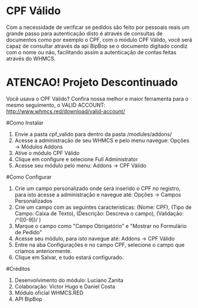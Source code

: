 # CPF Válido
Com a necessidade de verificar se pedidos são feito por pessoais reais um grande passo para autenticação disto é através de consultas de documentos como por exemplo o CPF, com o módulo CPF Válido, você será capaz de consultar através da api BipBop se o documento digitado condiz com o nome ou não, facilitando assim a autenticação de contas feitas através do WHMCS.

# ATENCAO! Projeto Descontinuado
Você usava o CPF Válido? Confira nossa melhor e maior ferramenta para o mesmo seguimento, o VALID ACCOUNT: http://www.whmcs.red/download/valid-account/

#Como Instalar
1. Envie a pasta cpf_valido para dentro da pasta /modules/addons/
2. Acesse a administração de seu WHMCS e pelo menu navegue: Opções -> Módulos Addons
3. Ative o módulo CPF Válido
4. Clique em configure e selecione Full Administrator
5. Acesse seu módulo pelo menu: Addons -> CPF Válido

#Como Configurar
1. Crie um campo personalizado onde será inserido o CPF no registro, para isto acesse a administração e navegue até: Opções -> Campos Personalizados
2. Crie um campo com as seguintes caracteristicas: (Nome: CPF), (Tipo de Campo: Caixa de Texto), (Descrição: Descreva o campo), (Validação: /^([0-9])/ )
3. Marque o campo como "Campo Obrigatório" e "Mostrar no Formulário de Pedido"
4. Acesse seu módulo, para isto navegue até: Addons -> CPF Válido
5. Entre na aba Configurações e no campo CPF, selecione o campo que criamos anteriormente.
6. Clique em Salvar, e tudo estará configurado.

#Créditos
1. Desenvolvimento do módulo: Luciano Zanita
2. Colaboração: Victor Hugo e Daniel Costa
3. Módulo oficial WHMCS.RED
4. API BipBop
